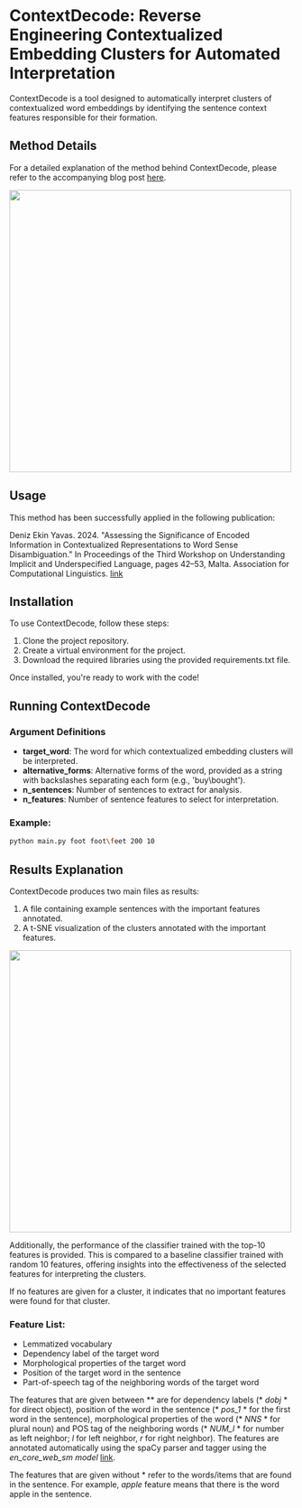 ﻿# ContextDecode: Reverse Engineering Contextualized Embedding Clusters for Automated Interpretation

ContextDecode is a tool designed to automatically interpret clusters of contextualized word embeddings by identifying the sentence context features responsible for their formation.

## Method Details

For a detailed explanation of the method behind ContextDecode, please refer to the accompanying blog post [here](https://medium.com/@deniz.eyavas/contextdecode-reverse-engineering-for-automated-interpretation-of-contextualized-embedding-e27882275f82).

<img src="https://github.com/yavasde/ContextDecode/assets/56029511/a6a8664d-4ee9-426d-bfa5-8c5b2e102f0f" width="500">


## Usage

This method has been successfully applied in the following publication:

Deniz Ekin Yavas. 2024. "Assessing the Significance of Encoded Information in Contextualized Representations to Word Sense Disambiguation." In Proceedings of the Third Workshop on Understanding Implicit and Underspecified Language, pages 42–53, Malta. Association for Computational Linguistics. [link](https://aclanthology.org/2024.unimplicit-1.4/)

## Installation

To use ContextDecode, follow these steps:

1. Clone the project repository.
2. Create a virtual environment for the project.
3. Download the required libraries using the provided requirements.txt file.

Once installed, you're ready to work with the code!

## Running ContextDecode

### Argument Definitions

- **target_word**: The word for which contextualized embedding clusters will be interpreted.
- **alternative_forms**: Alternative forms of the word, provided as a string with backslashes separating each form (e.g., 'buy\bought').
- **n_sentences**: Number of sentences to extract for analysis.
- **n_features**: Number of sentence features to select for interpretation.

### Example:

```bash
python main.py foot foot\feet 200 10
```

## Results Explanation

ContextDecode produces two main files as results:

1. A file containing example sentences with the important features annotated.
2. A t-SNE visualization of the clusters annotated with the important features.

<img src="https://github.com/yavasde/ContextDecode/assets/56029511/b61711f8-db16-4547-9f6b-c3010f40c33a" width="500">

Additionally, the performance of the classifier trained with the top-10 features is provided. This is compared to a baseline classifier trained with random 10 features, offering insights into the effectiveness of the selected features for interpreting the clusters.

If no features are given for a cluster, it indicates that no important features were found for that cluster.

### Feature List:
  - Lemmatized vocabulary
  - Dependency label of the target word
  - Morphological properties of the target word
  - Position of the target word in the sentence
  - Part-of-speech tag of the neighboring words of the target word

The features that are given between ** are for dependency labels (* _dobj_ * for direct object), position of the word in the sentence (* _pos_1_ * for the first word in the sentence), morphological properties of the word (* _NNS_ * for plural noun) and POS tag of the neighboring words (* _NUM_l_ * for number as left neighbor; _l_ for left neighbor, _r_ for right neighbor). The features are annotated automatically using the spaCy parser and tagger using the _en_core_web_sm model_ [link](https://spacy.io/models/en#en_core_web_sm).

The features that are given without * refer to the words/items that are found in the sentence. For example, _apple_ feature means that there is the word apple in the sentence.

